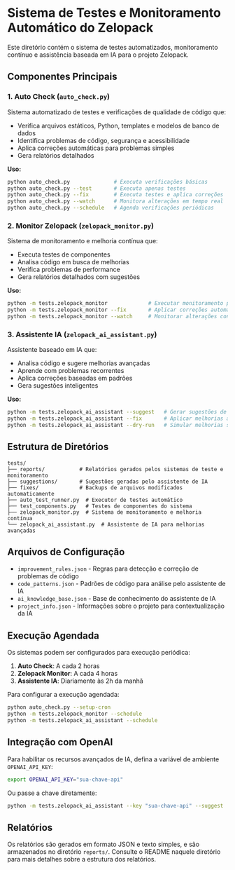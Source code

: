 # Sistema de Testes e Monitoramento Automático do Zelopack

Este diretório contém o sistema de testes automatizados, monitoramento contínuo e assistência baseada em IA para o projeto Zelopack.

## Componentes Principais

### 1. Auto Check (`auto_check.py`)

Sistema automatizado de testes e verificações de qualidade de código que:
- Verifica arquivos estáticos, Python, templates e modelos de banco de dados
- Identifica problemas de código, segurança e acessibilidade
- Aplica correções automáticas para problemas simples
- Gera relatórios detalhados

**Uso:**
```bash
python auto_check.py              # Executa verificações básicas
python auto_check.py --test       # Executa apenas testes
python auto_check.py --fix        # Executa testes e aplica correções
python auto_check.py --watch      # Monitora alterações em tempo real
python auto_check.py --schedule   # Agenda verificações periódicas
```

### 2. Monitor Zelopack (`zelopack_monitor.py`)

Sistema de monitoramento e melhoria contínua que:
- Executa testes de componentes
- Analisa código em busca de melhorias
- Verifica problemas de performance
- Gera relatórios detalhados com sugestões

**Uso:**
```bash
python -m tests.zelopack_monitor             # Executar monitoramento padrão
python -m tests.zelopack_monitor --fix       # Aplicar correções automáticas
python -m tests.zelopack_monitor --watch     # Monitorar alterações continuamente
```

### 3. Assistente IA (`zelopack_ai_assistant.py`)

Assistente baseado em IA que:
- Analisa código e sugere melhorias avançadas
- Aprende com problemas recorrentes
- Aplica correções baseadas em padrões
- Gera sugestões inteligentes

**Uso:**
```bash
python -m tests.zelopack_ai_assistant --suggest   # Gerar sugestões de melhoria
python -m tests.zelopack_ai_assistant --fix       # Aplicar melhorias automáticas
python -m tests.zelopack_ai_assistant --dry-run   # Simular melhorias sem aplicá-las
```

## Estrutura de Diretórios

```
tests/
├── reports/           # Relatórios gerados pelos sistemas de teste e monitoramento
├── suggestions/       # Sugestões geradas pelo assistente de IA
├── fixes/             # Backups de arquivos modificados automaticamente
├── auto_test_runner.py  # Executor de testes automático
├── test_components.py   # Testes de componentes do sistema
├── zelopack_monitor.py  # Sistema de monitoramento e melhoria contínua
└── zelopack_ai_assistant.py  # Assistente de IA para melhorias avançadas
```

## Arquivos de Configuração

- `improvement_rules.json` - Regras para detecção e correção de problemas de código
- `code_patterns.json` - Padrões de código para análise pelo assistente de IA
- `ai_knowledge_base.json` - Base de conhecimento do assistente de IA
- `project_info.json` - Informações sobre o projeto para contextualização da IA

## Execução Agendada

Os sistemas podem ser configurados para execução periódica:

1. **Auto Check**: A cada 2 horas
2. **Zelopack Monitor**: A cada 4 horas
3. **Assistente IA**: Diariamente às 2h da manhã

Para configurar a execução agendada:
```bash
python auto_check.py --setup-cron
python -m tests.zelopack_monitor --schedule
python -m tests.zelopack_ai_assistant --schedule
```

## Integração com OpenAI

Para habilitar os recursos avançados de IA, defina a variável de ambiente `OPENAI_API_KEY`:

```bash
export OPENAI_API_KEY="sua-chave-api"
```

Ou passe a chave diretamente:

```bash
python -m tests.zelopack_ai_assistant --key "sua-chave-api" --suggest
```

## Relatórios

Os relatórios são gerados em formato JSON e texto simples, e são armazenados no diretório `reports/`. Consulte o README naquele diretório para mais detalhes sobre a estrutura dos relatórios.